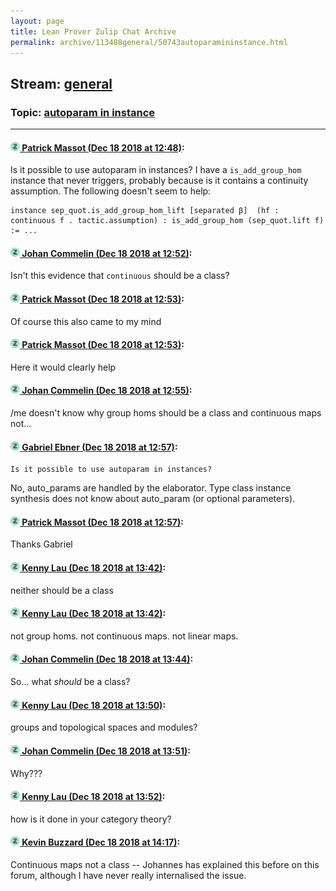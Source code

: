 ```yaml
---
layout: page
title: Lean Prover Zulip Chat Archive 
permalink: archive/113488general/50743autoparamininstance.html
---
```


## Stream: [general](index.html)
### Topic: [autoparam in instance](50743autoparamininstance.html)

---

#### [![Click to go to Zulip](../../assets/img/zulip2.png) Patrick Massot (Dec 18 2018 at 12:48)](https://leanprover.zulipchat.com/#narrow/stream/113488-general/topic/autoparam%20in%20instance/near/152102423):
Is it possible to use autoparam in instances? I have a `is_add_group_hom` instance that never triggers, probably because is it contains a continuity assumption. The following doesn't seem to help:
```lean
instance sep_quot.is_add_group_hom_lift [separated β]  (hf : continuous f . tactic.assumption) : is_add_group_hom (sep_quot.lift f) := ...
```

#### [![Click to go to Zulip](../../assets/img/zulip2.png) Johan Commelin (Dec 18 2018 at 12:52)](https://leanprover.zulipchat.com/#narrow/stream/113488-general/topic/autoparam%20in%20instance/near/152102640):
Isn't this evidence that `continuous` should be a class?

#### [![Click to go to Zulip](../../assets/img/zulip2.png) Patrick Massot (Dec 18 2018 at 12:53)](https://leanprover.zulipchat.com/#narrow/stream/113488-general/topic/autoparam%20in%20instance/near/152102647):
Of course this also came to my mind

#### [![Click to go to Zulip](../../assets/img/zulip2.png) Patrick Massot (Dec 18 2018 at 12:53)](https://leanprover.zulipchat.com/#narrow/stream/113488-general/topic/autoparam%20in%20instance/near/152102650):
Here it would clearly help

#### [![Click to go to Zulip](../../assets/img/zulip2.png) Johan Commelin (Dec 18 2018 at 12:55)](https://leanprover.zulipchat.com/#narrow/stream/113488-general/topic/autoparam%20in%20instance/near/152102776):
/me doesn't know why group homs should be a class and continuous maps not...

#### [![Click to go to Zulip](../../assets/img/zulip2.png) Gabriel Ebner (Dec 18 2018 at 12:57)](https://leanprover.zulipchat.com/#narrow/stream/113488-general/topic/autoparam%20in%20instance/near/152102875):
```quote
Is it possible to use autoparam in instances?
```
 No, auto_params are handled by the elaborator.  Type class instance synthesis does not know about auto_param (or optional parameters).

#### [![Click to go to Zulip](../../assets/img/zulip2.png) Patrick Massot (Dec 18 2018 at 12:57)](https://leanprover.zulipchat.com/#narrow/stream/113488-general/topic/autoparam%20in%20instance/near/152102895):
Thanks Gabriel

#### [![Click to go to Zulip](../../assets/img/zulip2.png) Kenny Lau (Dec 18 2018 at 13:42)](https://leanprover.zulipchat.com/#narrow/stream/113488-general/topic/autoparam%20in%20instance/near/152104969):
neither should be a class

#### [![Click to go to Zulip](../../assets/img/zulip2.png) Kenny Lau (Dec 18 2018 at 13:42)](https://leanprover.zulipchat.com/#narrow/stream/113488-general/topic/autoparam%20in%20instance/near/152104973):
not group homs. not continuous maps. not linear maps.

#### [![Click to go to Zulip](../../assets/img/zulip2.png) Johan Commelin (Dec 18 2018 at 13:44)](https://leanprover.zulipchat.com/#narrow/stream/113488-general/topic/autoparam%20in%20instance/near/152105038):
So... what *should* be a class?

#### [![Click to go to Zulip](../../assets/img/zulip2.png) Kenny Lau (Dec 18 2018 at 13:50)](https://leanprover.zulipchat.com/#narrow/stream/113488-general/topic/autoparam%20in%20instance/near/152105320):
groups and topological spaces and modules?

#### [![Click to go to Zulip](../../assets/img/zulip2.png) Johan Commelin (Dec 18 2018 at 13:51)](https://leanprover.zulipchat.com/#narrow/stream/113488-general/topic/autoparam%20in%20instance/near/152105378):
Why???

#### [![Click to go to Zulip](../../assets/img/zulip2.png) Kenny Lau (Dec 18 2018 at 13:52)](https://leanprover.zulipchat.com/#narrow/stream/113488-general/topic/autoparam%20in%20instance/near/152105431):
how is it done in your category theory?

#### [![Click to go to Zulip](../../assets/img/zulip2.png) Kevin Buzzard (Dec 18 2018 at 14:17)](https://leanprover.zulipchat.com/#narrow/stream/113488-general/topic/autoparam%20in%20instance/near/152106769):
Continuous maps not a class -- Johannes has explained this before on this forum, although I have never really internalised the issue.

